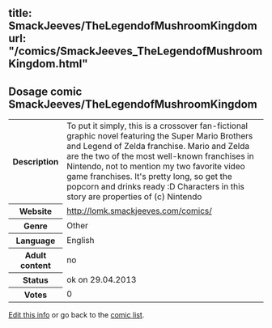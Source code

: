title: SmackJeeves/TheLegendofMushroomKingdom
url: "/comics/SmackJeeves_TheLegendofMushroomKingdom.html"
---
Dosage comic SmackJeeves/TheLegendofMushroomKingdom
-----------------------------------------

<p id="msg"></p>
<script type="text/javascript">
if (window.location.search === '?edit_info_mail=sent_ok') {
  var elem = document.getElementById("msg");
  elem.innerHTML = 'Edited information sucessfully sent for review, which is usually done daily. Thanks!';
  elem.className = 'ok';
}
</script>
<table class="comicinfo">
<tr>
<th>Description</th><td>To put it simply, this is a crossover fan-fictional graphic novel featuring the Super Mario Brothers and Legend of Zelda franchise. Mario and Zelda are the two of the most well-known franchises in Nintendo, not to mention my two favorite video game franchises. It's pretty long, so get the popcorn and drinks ready :D Characters in this story are properties of (c) Nintendo</td>
</tr>
<tr>
<th>Website</th><td><a href="http://lomk.smackjeeves.com/comics/">http://lomk.smackjeeves.com/comics/</a></td>
</tr>
<tr>
<th>Genre</th><td>Other</td>
</tr>
<tr>
<th>Language</th><td>English</td>
</tr>
<tr>
<th>Adult content</th><td>no</td>
</tr>
<tr>
<th>Status</th><td>ok on 29.04.2013</td>
</tr>
<tr>
<th>Votes</th><td>0</td>
</tr>
</table>

[Edit this info](SmackJeeves_TheLegendofMushroomKingdom_edit.html) or go back to the [comic list](../comic-index.html).
